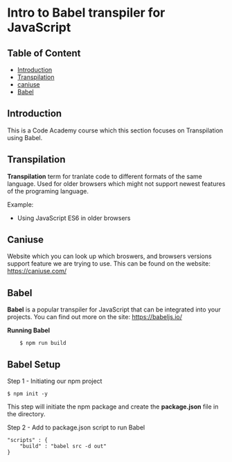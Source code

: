 # Intro to Babel transpiler for JavaScript

## Table of Content

- [Introduction](#introduction)
- [Transpilation](#transpilation)
- [caniuse](#caniuse)
- [Babel](#babel)

## Introduction

This is a Code Academy course which this section focuses on Transpilation using Babel.

## Transpilation

**Transpilation** term for tranlate code to different formats of the same language. Used for older browsers which might not support newest features of the programing language.

Example:

- Using JavaScript ES6 in older browsers

## Caniuse

Website which you can look up which broswers, and browsers versions support feature we are trying to use. This can be found on the website: https://caniuse.com/

## Babel

**Babel** is a popular transpiler for JavaScript that can be integrated into your projects. You can find out more on the site:
https://babeljs.io/

**Running Babel**

`    $ npm run build`

## Babel Setup

Step 1 - Initiating our npm project

    $ npm init -y

This step will initiate the npm package and create the **package.json** file in the directory.

Step 2 - Add to package.json script to run Babel

    "scripts" : {
        "build" : "babel src -d out"
    }
